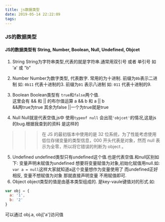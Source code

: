 ```yaml
---
title: js数据类型
date: 2019-05-14 22:22:09
tags:
---
```



### JS的数据类型

#### JS的数据类型有 String, Number, Boolean, Null, Undefined, Objcet

1. String
 String为字符串类型,代表的就是字符串.通常用双引号 或者 单引号
 如 'a' 或 "b"

2. Number
Number为数字类型, 代表数字.  常用的为十进制. 
前缀为```0b```表示二进制 如: ```0b11``` 代表十进制的3.
前缀为```01``` 表示八进制 如: ```011``` 代表十进制的9.

3. Boolean
Boolean类型有 ```true```和```false```两个值.    
这里会有 && 和 || 的布尔值运算
a && b 和 a || b   
&&两true为true 其余为false
||一个为true就是true


4. Null
Null就是代表空值,js中 使用```typeof null``` 会出现```'objcet'```的情况,这是js的bug.根据我查到的资料 是这样的
>>> 在 JS 的最初版本中使用的是 32 位系统，为了性能考虑使用低位存储变量的类型信息，000 开头代表是对象，然而 null 表示为全零，所以将它错误的判断为 object 。
5. Undefined
undefined类型只有undefined这个值.也是代表空值.和null区别如下:
 变量声明未赋值为undefined
 想要将变量赋值为对象,初始化赋值用null.如: ```var a = null```这样大家就知道a这个变量想作为变量使用了
 而undefined正好相反, 变量不想赋值为对象 那就直接声明变量 不用赋值即可.
6. Object
object类型的值是由基本类型组成的.
是key-vaule键值对的形式.如: 

``` javascript   
var obj = {
  a: '1',
  b: '2'
}
```
可以通过 obj.a, obj['a']访问值
